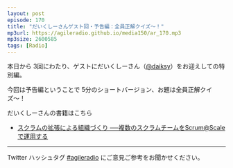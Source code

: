 ```yaml
---
layout: post
episode: 170
title: "だいくしーさんゲスト回・予告編：全員正解クイズ〜！"
mp3url: https://agileradio.github.io/media150/ar_170.mp3
mp3size: 2600585
tags: [Radio]
---
```


本日から 3回にわたり、ゲストにだいくしーさん（[@daiksy](https://twitter.com/daiksy/)）をお迎えしての特別編。

今回は予告編ということで 5分のショートバージョン、お題は全員正解クイズ〜！

だいくしーさんの書籍はこちら

- [スクラムの拡張による組織づくり ──複数のスクラムチームをScrum@Scaleで運用する](https://gihyo.jp/book/2023/978-4-297-13661-1)

---

Twitter ハッシュタグ [#agileradio](https://twitter.com/intent/tweet?hashtags=agileradio) にご意見ご参考をお聞かせください。
